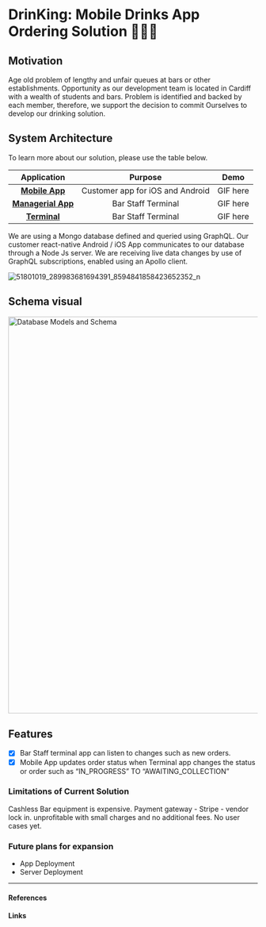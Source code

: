 # DrinKing: Mobile Drinks App Ordering Solution 🤴🏽🍺

## Motivation
Age old problem of lengthy and unfair queues at bars or other establishments. 
Opportunity as our development team is located in Cardiff with a wealth of students and bars.
Problem is identified and backed by each member, therefore, we support the decision to commit
Ourselves to develop our drinking solution.


## System Architecture  

To learn more about our solution, please use the table below.

| Application | Purpose | Demo |
| :-------------: |:-------------:|:-----:|
| [**Mobile App**](terminal/) | Customer app for iOS and  Android | GIF here |
| [**Managerial App**](managerial-app/) | Bar Staff Terminal | GIF here |
| [**Terminal**](terminal/) | Bar Staff Terminal | GIF here |

We are using a Mongo database defined and queried using GraphQL. Our customer react-native Android / iOS App communicates to our database through a Node Js server. We are receiving live data changes by use of GraphQL subscriptions, enabled using an Apollo client.

![51801019_289983681694391_8594841858423652352_n](/uploads/642f2bacf40070ed1c766db3285233df/51801019_289983681694391_8594841858423652352_n.png)


## Schema visual
<img width="800" alt="Database Models and Schema" src="https://user-images.githubusercontent.com/39765499/53703777-babdab00-3e0d-11e9-8f45-136b54e106a8.png">
</br>

## Features
- [x] Bar Staff terminal app can listen to changes such as new orders.
- [x] Mobile App updates order status when Terminal app changes the status or order such as “IN_PROGRESS” TO “AWAITING_COLLECTION”

### Limitations of Current Solution

Cashless
Bar equipment is expensive.
Payment gateway - Stripe - vendor lock in. unprofitable with small charges and no additional fees.
No user cases yet.

### Future plans for expansion

* App Deployment
* Server Deployment
---
#### References

#### Links